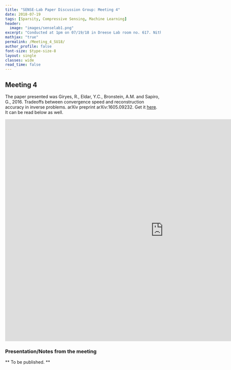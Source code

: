 ```yaml
---
title: "SENSE-Lab Paper Discussion Group: Meeting 4"
date: 2018-07-19
tags: [Sparsity, Compressive Sensing, Machine Learning]
header:
  image: "images/senselab1.png"
excerpt: "Conducted at 1pm on 07/19/18 in Dreese Lab room no. 617. Nithin Sugavanam (.1@osu.edu) presented the fourth paper."
mathjax: "true"
permalink: /Meeting_4_SU18/
author_profile: false
font-size: $type-size-8
layout: single
classes: wide
read_time: false
---
```



## Meeting 4


The paper presented was Giryes, R., Eldar, Y.C., Bronstein, A.M. and Sapiro, G., 2016. Tradeoffs between convergence speed and reconstruction accuracy in inverse problems. arXiv preprint arXiv:1605.09232.
Get it [here](https://arxiv.org/pdf/1605.09232.pdf). It can be read below as well.

<embed src="https://arxiv.org/pdf/1605.09232.pdf" type="application/pdf" width="1024px" height="720px" />

### Presentation/Notes from the meeting

** To be published. **